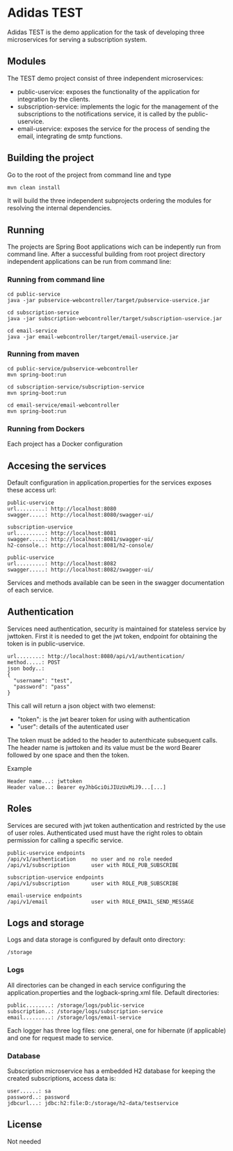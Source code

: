 

# Adidas TEST

Adidas TEST is the demo application for the task of developing three microservices for serving a subscription system.

## Modules

The TEST demo project consist of three independent microservices:
* public-uservice: exposes the functionality of the application for integration by the clients.
* subscription-service: implements the logic for the management of the subscriptions to the notifications service, it is called by the public-uservice.
* email-uservice: exposes the service for the process of sending the email, integrating de smtp functions.

## Building the project

Go to the root of the project from command line and type

```bash
mvn clean install
```

It will build the three independent subprojects ordering the modules for resolving the internal dependencies.

## Running

The projects are Spring Boot applications wich can be indepently run from command line. After a successful building from root project directory independent applications can be run from command line:

### Running from command line

```
cd public-service
java -jar pubservice-webcontroller/target/pubservice-uservice.jar
```
```
cd subscription-service
java -jar subscription-webcontroller/target/subscription-uservice.jar
```
```
cd email-service
java -jar email-webcontroller/target/email-uservice.jar
```

### Running from maven

```
cd public-service/pubservice-webcontroller
mvn spring-boot:run
```
```
cd subscription-service/subscription-service
mvn spring-boot:run
```
```
cd email-service/email-webcontroller
mvn spring-boot:run
```

### Running from Dockers

Each project has a Docker configuration

## Accesing the services

Default configuration in application.properties for the services exposes these access url:

```
public-uservice
url.........: http://localhost:8080
swagger.....: http://localhost:8080/swagger-ui/

subscription-uservice
url.........: http://localhost:8081
swagger.....: http://localhost:8081/swagger-ui/
h2-console..: http://localhost:8081/h2-console/

public-uservice
url.........: http://localhost:8082
swagger.....: http://localhost:8082/swagger-ui/
```

Services and methods available can be seen in the swagger documentation of each service.

## Authentication

Services need authentication, security is maintained for stateless service by jwttoken. First it is needed to get the jwt token, endpoint for obtaining the token is in public-uservice.

```
url........: http://localhost:8080/api/v1/authentication/
method.....: POST
json body..: 
{
  "username": "test",
  "password": "pass"
}
```
This call will return a json object with two elemenst:
* "token": is the jwt bearer token for using with authentication
* "user": details of the autenticated user

The token must be added to the header to autenthicate subsequent calls. The header name is jwttoken and its value must be the word Bearer followed by one space and then the token.

Example
```
Header name...: jwttoken
Header value..: Bearer eyJhbGciOiJIUzUxMiJ9...[...]
```

## Roles

Services are secured with jwt token authentication and restricted by the use of user roles. Authenticated used must have the right roles to obtain permission for calling a specific service.

```
public-uservice endpoints
/api/v1/authentication     no user and no role needed
/api/v1/subscription       user with ROLE_PUB_SUBSCRIBE

subscription-uservice endpoints
/api/v1/subscription       user with ROLE_PUB_SUBSCRIBE

email-uservice endpoints
/api/v1/email              user with ROLE_EMAIL_SEND_MESSAGE
```

## Logs and storage

Logs and data storage is configured by default onto directory:
```
/storage
```

### Logs

All directories can be changed in each service configuring the application.properties and the logback-spring.xml file.
Default directories:
```
public........: /storage/logs/public-service
subscription..: /storage/logs/subscription-service
email.........: /storage/logs/email-service
```
Each logger has three log files: one general, one for hibernate (if applicable) and one for request made to service.

### Database

Subscription microservice has a embedded H2 database for keeping the created subscriptions, access data is:
```
user......: sa
password..: password
jdbcurl...: jdbc:h2:file:D:/storage/h2-data/testservice
```

## License
Not needed